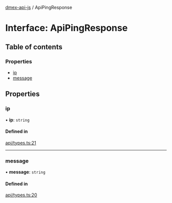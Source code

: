 [dmex-api-js](../README.md) / ApiPingResponse

# Interface: ApiPingResponse

## Table of contents

### Properties

- [ip](ApiPingResponse.md#ip)
- [message](ApiPingResponse.md#message)

## Properties

### ip

• **ip**: `string`

#### Defined in

[api/types.ts:21](https://github.com/dmex-app/node-api-js/blob/2403db6/src/api/types.ts#L21)

___

### message

• **message**: `string`

#### Defined in

[api/types.ts:20](https://github.com/dmex-app/node-api-js/blob/2403db6/src/api/types.ts#L20)
